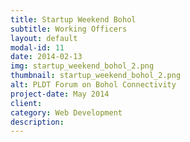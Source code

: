 ```yaml
---
title: Startup Weekend Bohol
subtitle: Working Officers
layout: default
modal-id: 11
date: 2014-02-13
img: startup_weekend_bohol_2.png
thumbnail: startup_weekend_bohol_2.png
alt: PLDT Forum on Bohol Connectivity
project-date: May 2014
client: 
category: Web Development
description:
---
```

